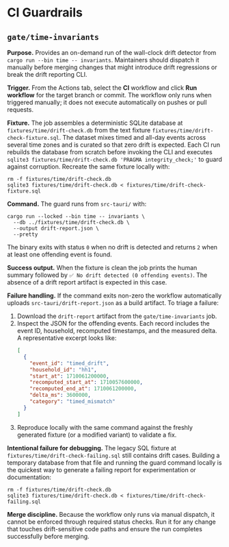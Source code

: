 # CI Guardrails

## `gate/time-invariants`

**Purpose.** Provides an on-demand run of the wall-clock drift detector from
`cargo run --bin time -- invariants`. Maintainers should dispatch it manually
before merging changes that might introduce drift regressions or break the
drift reporting CLI.

**Trigger.** From the Actions tab, select the **CI** workflow and click
**Run workflow** for the target branch or commit. The workflow only runs when
triggered manually; it does not execute automatically on pushes or pull
requests.

**Fixture.** The job assembles a deterministic SQLite database at
`fixtures/time/drift-check.db` from the text fixture
`fixtures/time/drift-check-fixture.sql`. The dataset mixes timed and all-day
events across several time zones and is curated so that zero drift is expected.
Each CI run rebuilds the database from scratch before invoking the CLI and
executes `sqlite3 fixtures/time/drift-check.db 'PRAGMA integrity_check;'` to
guard against corruption. Recreate the same fixture locally with:

```
rm -f fixtures/time/drift-check.db
sqlite3 fixtures/time/drift-check.db < fixtures/time/drift-check-fixture.sql
```

**Command.** The guard runs from `src-tauri/` with:

```
cargo run --locked --bin time -- invariants \
  --db ../fixtures/time/drift-check.db \
  --output drift-report.json \
  --pretty
```

The binary exits with status `0` when no drift is detected and returns `2` when
at least one offending event is found.

**Success output.** When the fixture is clean the job prints the human summary
followed by `✅ No drift detected (0 offending events)`. The absence of a drift
report artifact is expected in this case.

**Failure handling.** If the command exits non-zero the workflow automatically
uploads `src-tauri/drift-report.json` as a build artifact. To triage a failure:

1. Download the `drift-report` artifact from the `gate/time-invariants` job.
2. Inspect the JSON for the offending events. Each record includes the event ID,
household, recomputed timestamps, and the measured delta. A representative
excerpt looks like:
   ```json
   [
     {
       "event_id": "timed_drift",
       "household_id": "hh1",
       "start_at": 1710061200000,
       "recomputed_start_at": 1710057600000,
       "recomputed_end_at": 1710061200000,
       "delta_ms": 3600000,
       "category": "timed_mismatch"
     }
   ]
   ```
3. Reproduce locally with the same command against the freshly generated
   fixture (or a modified variant) to validate a fix.

**Intentional failure for debugging.** The legacy SQL fixture at
`fixtures/time/drift-check-failing.sql` still contains drift cases. Building a
temporary database from that file and running the guard command locally is the
quickest way to generate a failing report for experimentation or documentation:

```
rm -f fixtures/time/drift-check.db
sqlite3 fixtures/time/drift-check.db < fixtures/time/drift-check-failing.sql
```

**Merge discipline.** Because the workflow only runs via manual dispatch, it
cannot be enforced through required status checks. Run it for any change that
touches drift-sensitive code paths and ensure the run completes successfully
before merging.
